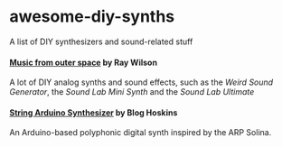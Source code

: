 # awesome-diy-synths
A list of DIY synthesizers and sound-related stuff

#### [Music from outer space](http://musicfromouterspace.com/) by Ray Wilson
A lot of DIY analog synths and sound effects, such as the _Weird Sound Generator_, the _Sound Lab Mini Synth_ and the _Sound Lab Ultimate_

#### [String Arduino Synthesizer](http://bloghoskins.blogspot.cl/2016/11/diy-arduino-string-synth.html) by Blog Hoskins
An Arduino-based polyphonic digital synth inspired by the ARP Solina.
